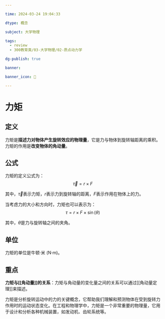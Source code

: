 ```yaml
---

time: 2024-03-24 19:04:33

dtype: 概念

subject: 大学物理

tags:
  - review
  - 300教育类/03-大学物理/02-质点动力学

dg-publish: true

banner: 

banner_icon: 🧠

---
```


# 力矩

## 定义

力矩是**描述力对物体产生旋转效应的物理量**，它是力与物体到旋转轴距离的乘积。力矩的作用是**改变物体的角动量**。

## 公式

力矩的定义公式为：$$\vec{\tau} = r \times F$$

其中，$\vec{\tau}$表示力矩，$r$表示力到旋转轴的距离，$F$表示作用在物体上的力。

当考虑力的大小和方向时，力矩也可以表示为：$$\tau = r \times F \times \sin(\theta)$$

其中，$\theta$是力与旋转轴之间的夹角。

## 单位

力矩的单位是牛顿·米 (N·m)。

## 重点

**力矩与[[角动量]]的关系**：力矩与角动量的变化量之间的关系可以通过[[角动量定理]]来描述。

力矩是分析旋转运动中的力的关键概念，它帮助我们理解和预测物体在受到旋转力作用时的运动状态变化。在工程和物理学中，力矩是一个非常重要的物理量，它用于设计和分析各种机械装置，如发动机、齿轮系统等。



